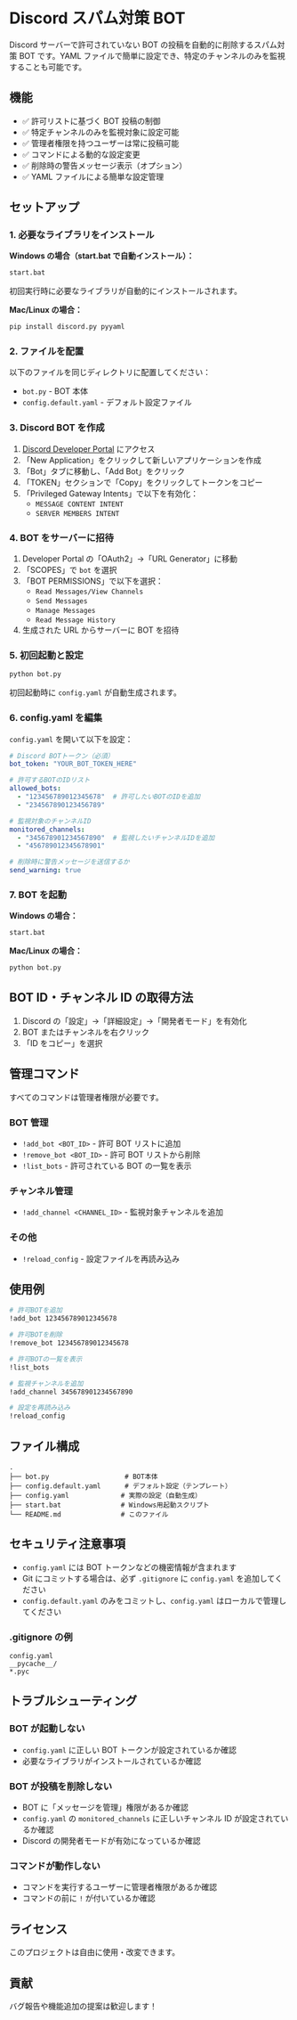 # Discord スパム対策 BOT

Discord サーバーで許可されていない BOT の投稿を自動的に削除するスパム対策 BOT です。YAML ファイルで簡単に設定でき、特定のチャンネルのみを監視することも可能です。

## 機能

- ✅ 許可リストに基づく BOT 投稿の制御
- ✅ 特定チャンネルのみを監視対象に設定可能
- ✅ 管理者権限を持つユーザーは常に投稿可能
- ✅ コマンドによる動的な設定変更
- ✅ 削除時の警告メッセージ表示（オプション）
- ✅ YAML ファイルによる簡単な設定管理

## セットアップ

### 1. 必要なライブラリをインストール

**Windows の場合（start.bat で自動インストール）：**
```bash
start.bat
```
初回実行時に必要なライブラリが自動的にインストールされます。

**Mac/Linux の場合：**
```bash
pip install discord.py pyyaml
```

### 2. ファイルを配置

以下のファイルを同じディレクトリに配置してください：

- `bot.py` - BOT 本体
- `config.default.yaml` - デフォルト設定ファイル

### 3. Discord BOT を作成

1. [Discord Developer Portal](https://discord.com/developers/applications) にアクセス
2. 「New Application」をクリックして新しいアプリケーションを作成
3. 「Bot」タブに移動し、「Add Bot」をクリック
4. 「TOKEN」セクションで「Copy」をクリックしてトークンをコピー
5. 「Privileged Gateway Intents」で以下を有効化：
   - `MESSAGE CONTENT INTENT`
   - `SERVER MEMBERS INTENT`

### 4. BOT をサーバーに招待

1. Developer Portal の「OAuth2」→「URL Generator」に移動
2. 「SCOPES」で `bot` を選択
3. 「BOT PERMISSIONS」で以下を選択：
   - `Read Messages/View Channels`
   - `Send Messages`
   - `Manage Messages`
   - `Read Message History`
4. 生成された URL からサーバーに BOT を招待

### 5. 初回起動と設定

```bash
python bot.py
```

初回起動時に `config.yaml` が自動生成されます。

### 6. config.yaml を編集

`config.yaml` を開いて以下を設定：

```yaml
# Discord BOTトークン（必須）
bot_token: "YOUR_BOT_TOKEN_HERE"

# 許可するBOTのIDリスト
allowed_bots:
  - "123456789012345678"  # 許可したいBOTのIDを追加
  - "234567890123456789"

# 監視対象のチャンネルID
monitored_channels:
  - "345678901234567890"  # 監視したいチャンネルIDを追加
  - "456789012345678901"

# 削除時に警告メッセージを送信するか
send_warning: true
```

### 7. BOT を起動

**Windows の場合：**
```bash
start.bat
```

**Mac/Linux の場合：**
```bash
python bot.py
```

## BOT ID・チャンネル ID の取得方法

1. Discord の「設定」→「詳細設定」→「開発者モード」を有効化
2. BOT またはチャンネルを右クリック
3. 「ID をコピー」を選択

## 管理コマンド

すべてのコマンドは管理者権限が必要です。

### BOT 管理

- `!add_bot <BOT_ID>` - 許可 BOT リストに追加
- `!remove_bot <BOT_ID>` - 許可 BOT リストから削除
- `!list_bots` - 許可されている BOT の一覧を表示

### チャンネル管理

- `!add_channel <CHANNEL_ID>` - 監視対象チャンネルを追加

### その他

- `!reload_config` - 設定ファイルを再読み込み

## 使用例

```bash
# 許可BOTを追加
!add_bot 123456789012345678

# 許可BOTを削除
!remove_bot 123456789012345678

# 許可BOTの一覧を表示
!list_bots

# 監視チャンネルを追加
!add_channel 345678901234567890

# 設定を再読み込み
!reload_config
```

## ファイル構成

```
.
├── bot.py                   # BOT本体
├── config.default.yaml      # デフォルト設定（テンプレート）
├── config.yaml             # 実際の設定（自動生成）
├── start.bat               # Windows用起動スクリプト
└── README.md               # このファイル
```

## セキュリティ注意事項

- `config.yaml` には BOT トークンなどの機密情報が含まれます
- Git にコミットする場合は、必ず `.gitignore` に `config.yaml` を追加してください
- `config.default.yaml` のみをコミットし、`config.yaml` はローカルで管理してください

### .gitignore の例

```
config.yaml
__pycache__/
*.pyc
```

## トラブルシューティング

### BOT が起動しない

- `config.yaml` に正しい BOT トークンが設定されているか確認
- 必要なライブラリがインストールされているか確認

### BOT が投稿を削除しない

- BOT に「メッセージを管理」権限があるか確認
- `config.yaml` の `monitored_channels` に正しいチャンネル ID が設定されているか確認
- Discord の開発者モードが有効になっているか確認

### コマンドが動作しない

- コマンドを実行するユーザーに管理者権限があるか確認
- コマンドの前に `!` が付いているか確認

## ライセンス

このプロジェクトは自由に使用・改変できます。

## 貢献

バグ報告や機能追加の提案は歓迎します！